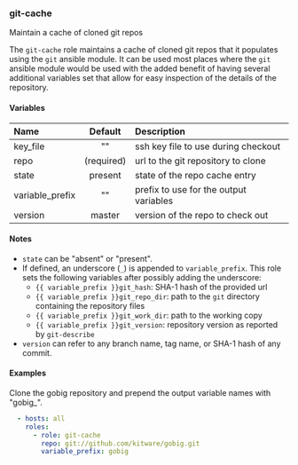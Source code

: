 
### git-cache
Maintain a cache of cloned git repos

The `git-cache` role maintains a cache of cloned git repos that it populates
using the `git` ansible module.  It can be used most places where the `git`
ansible module would be used with the added benefit of having several additional
variables set that allow for easy inspection of the details of the repository.

#### Variables

|Name           |Default   |Description                                        |
|:--------------|:--------:|:--------------------------------------------------|
|key_file       |""        |ssh key file to use during checkout                |
|repo           |(required)|url to the git repository to clone                 |
|state          |present   |state of the repo cache entry                      |
|variable_prefix|""        |prefix to use for the output variables             |
|version        |master    |version of the repo to check out                   |

#### Notes

  - `state` can be "absent" or "present".
  - If defined, an underscore (`_`) is appended to `variable_prefix`.  This role
    sets the following variables after possibly adding the underscore:
      - `{{ variable_prefix }}git_hash`: SHA-1 hash of the provided url
      - `{{ variable_prefix }}git_repo_dir`: path to the `git` directory
        containing the repository files
      - `{{ variable_prefix }}git_work_dir`: path to the working copy
      - `{{ variable_prefix }}git_version`: repository version as reported by
        `git-describe`
  - `version` can refer to any branch name, tag name, or SHA-1 hash of any
    commit.

#### Examples

Clone the gobig repository and prepend the output variable names with "gobig_".
```YAML
  - hosts: all
    roles:
      - role: git-cache
        repo: git://github.com/kitware/gobig.git
        variable_prefix: gobig
```

